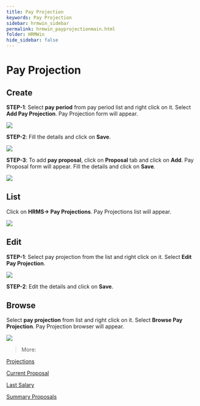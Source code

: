 ```yaml
---
title: Pay Projection
keywords: Pay Projection
sidebar: hrmwin_sidebar
permalink: hrmwin_payprojectionmain.html
folder: HRMWin   
hide_sidebar: false
---
```


# Pay Projection

## Create

**STEP-1**: Select **pay period** from pay period list and right click on it. Select **Add Pay Projection**. Pay Projection form will appear.

![](http://docs.risersoft.com/hrmnirvana/ImagesExt/image8_146.jpg)

**STEP-2**: Fill the details and click on **Save**.

![](http://docs.risersoft.com/hrmnirvana/ImagesExt/image8_147.jpg)

**STEP-3**: To add **pay proposal**, click on **Proposal** tab and click on **Add**. Pay Proposal form will appear. Fill the details and click on **Save**.  

![](http://docs.risersoft.com/hrmnirvana/ImagesExt/image8_148.jpg)


## List

Click on **HRMS-> Pay Projections**. Pay Projections list will appear.

![](http://docs.risersoft.com/hrmnirvana/ImagesExt/image8_149.jpg)

## Edit

**STEP-1**: Select pay projection from the list and right click on it. Select **Edit Pay Projection**.

![](http://docs.risersoft.com/hrmnirvana/ImagesExt/image8_150.jpg)

**STEP-2**: Edit the details and click on **Save**.

## Browse


Select **pay projection** from list and right click on it. Select **Browse Pay Projection**. Pay Projection browser will appear.  

![](http://docs.risersoft.com/hrmnirvana/ImagesExt/image8_151.jpg)



>More:

[Projections]()

[Current Proposal]()

[Last Salary]()

[Summary Proposals]()
